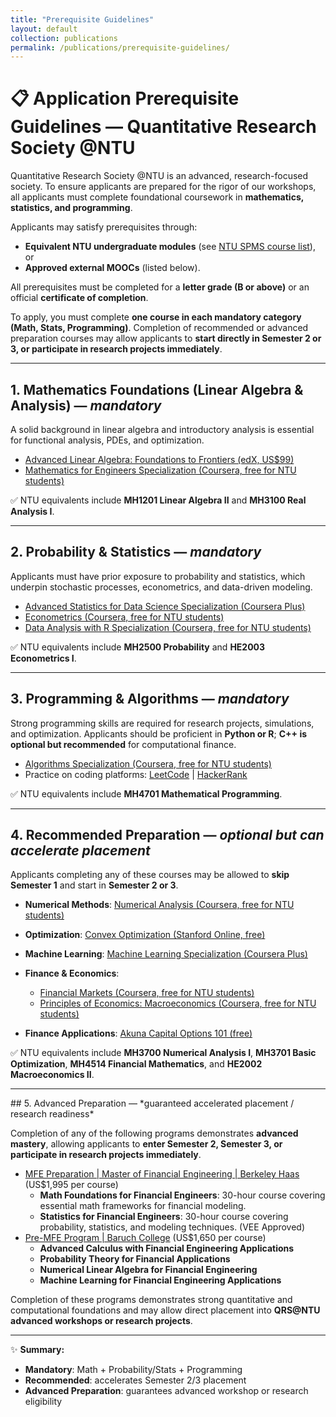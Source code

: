 ```yaml
---
title: "Prerequisite Guidelines"
layout: default
collection: publications
permalink: /publications/prerequisite-guidelines/
---
```



# 📋 Application Prerequisite Guidelines — Quantitative Research Society @NTU

 Quantitative Research Society @NTU is an advanced, research-focused society. To ensure applicants are prepared for the rigor of our workshops, all applicants must complete foundational coursework in **mathematics, statistics, and programming**.

Applicants may satisfy prerequisites through:

* **Equivalent NTU undergraduate modules** (see [NTU SPMS course list](https://www.ntu.edu.sg/spms/about-us/mathematics/undergrad/course-info)), or
* **Approved external MOOCs** (listed below).

All prerequisites must be completed for a **letter grade (B or above)** or an official **certificate of completion**.

To apply, you must complete **one course in each mandatory category (Math, Stats, Programming)**. Completion of recommended or advanced preparation courses may allow applicants to **start directly in Semester 2 or 3, or participate in research projects immediately**.

---

## 1. Mathematics Foundations (Linear Algebra & Analysis) — *mandatory*

A solid background in linear algebra and introductory analysis is essential for functional analysis, PDEs, and optimization.

* [Advanced Linear Algebra: Foundations to Frontiers (edX, US\$99)](https://www.edx.org/course/advanced-linear-algebra-foundations-to-frontiers?index=product&queryID=04c4ebbab19190b38953f77a3176861d&position=2)
* [Mathematics for Engineers Specialization (Coursera, free for NTU students)](https://www.coursera.org/specializations/mathematics-engineers)

✅ NTU equivalents include **MH1201 Linear Algebra II** and **MH3100 Real Analysis I**.

---

## 2. Probability & Statistics — *mandatory*

Applicants must have prior exposure to probability and statistics, which underpin stochastic processes, econometrics, and data-driven modeling.

* [Advanced Statistics for Data Science Specialization (Coursera Plus)](https://www.coursera.org/specializations/advanced-statistics-data-science#courses)
* [Econometrics (Coursera, free for NTU students)](https://www.coursera.org/learn/erasmus-econometrics?)
* [Data Analysis with R Specialization (Coursera, free for NTU students)](https://www.coursera.org/specializations/statistics#courses)

✅ NTU equivalents include **MH2500 Probability** and **HE2003 Econometrics I**.

---

## 3. Programming & Algorithms — *mandatory*

Strong programming skills are required for research projects, simulations, and optimization. Applicants should be proficient in **Python or R**; **C++ is optional but recommended** for computational finance.

* [Algorithms Specialization (Coursera, free for NTU students)](https://www.coursera.org/specializations/algorithms#courses)
* Practice on coding platforms: [LeetCode](https://leetcode.com/) | [HackerRank](https://www.hackerrank.com/)

✅ NTU equivalents include **MH4701 Mathematical Programming**.

---

## 4. Recommended Preparation — *optional but can accelerate placement*

Applicants completing any of these courses may be allowed to **skip Semester 1** and start in **Semester 2 or 3**.

* **Numerical Methods**: [Numerical Analysis (Coursera, free for NTU students)](https://www.coursera.org/learn/computers-waves-simulations)
* **Optimization**: [Convex Optimization (Stanford Online, free)](https://www.edx.org/learn/engineering/stanford-university-convex-optimization)
* **Machine Learning**: [Machine Learning Specialization (Coursera Plus)](https://www.coursera.org/specializations/machine-learning-introduction)
* **Finance & Economics**:

  * [Financial Markets (Coursera, free for NTU students)](https://www.coursera.org/learn/financial-markets-global#about)
  * [Principles of Economics: Macroeconomics (Coursera, free for NTU students)](https://www.coursera.org/learn/principles-of-economics-macroeconomics/)
* **Finance Applications**: [Akuna Capital Options 101 (free)](https://akunacapital.teachable.com/p/options101)

✅ NTU equivalents include **MH3700 Numerical Analysis I**, **MH3701 Basic Optimization**, **MH4514 Financial Mathematics**, and **HE2002 Macroeconomics II**.

---

<section class="prose max-w-none" markdown="1">
## 5. Advanced Preparation — *guaranteed accelerated placement / research readiness*

Completion of any of the following programs demonstrates **advanced mastery**, allowing applicants to **enter Semester 2, Semester 3, or participate in research projects immediately**.

* [MFE Preparation | Master of Financial Engineering | Berkeley Haas](https://mfe.haas.berkeley.edu/academics/mfe-preparation) (US$1,995 per course)
  * **Math Foundations for Financial Engineers**: 30-hour course covering essential math frameworks for financial modeling.
  * **Statistics for Financial Engineers**: 30-hour course covering probability, statistics, and modeling techniques. (VEE Approved)
* [Pre-MFE Program | Baruch College](https://mfe.baruch.cuny.edu/pre-mfe-program/) (US$1,650 per course)
  * **Advanced Calculus with Financial Engineering Applications**
  * **Probability Theory for Financial Applications**
  * **Numerical Linear Algebra for Financial Engineering**
  * **Machine Learning for Financial Engineering Applications**

Completion of these programs demonstrates strong quantitative and computational foundations and may allow direct placement into **QRS\@NTU advanced workshops or research projects**.
</section>


---

✨ **Summary:**

* **Mandatory**: Math + Probability/Stats + Programming
* **Recommended**: accelerates Semester 2/3 placement
* **Advanced Preparation**: guarantees advanced workshop or research eligibility
